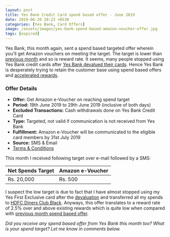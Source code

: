 ```yaml
---
layout: post
title: Yes Bank Credit Card spend based offer - June 2019
date: 2019-06-20 20:23 +0530
categories: [Yes Bank, Card Offers]
image: /assets/images/yes-bank-spend-based-amazon-voucher-offer.jpg
tags: [expired]
---
```


Yes Bank, this month again, sent a spend based targeted offer wherein you'll get Amazon vouchers on meeting the target. The target is lower than [previous month](/yes-bank-credit-card-spend-based-offers-may-2019/) and so is reward rate. It seems, many people stopped using Yes Bank credit cards after [Yes Bank devalued their cards](/yes-bank-credit-cards-rewards-reduced/). Hence Yes Bank is desperately trying to retain the customer base using spend based offers and [accelerated rewards](/yes-bank-launches-yes-cart-a-compare-and-buy-portal-for-yes-bank-cards/).

### Offer Details

- **Offer:** Get Amazon e-Voucher on reaching spend target
- **Period:** 19th June 2019 to 29th June 2019 (inclusive of both days)
- **Excluded Transactions:** Cash withdrawals done on Yes Bank Credit Card
- **Type:** Targeted, not valid if communication is not received from Yes Bank
- **Fulfillment:** Amazon e-Voucher will be communicated to the eligible card members by 31st July 2019
- **Source:** SMS & Email
- [Terms & Conditions](https://www.yesbank.in/pdf/month_end_spends_terms_and_conditions_pdf)

This month I received following target over e-mail followed by a SMS:

<table class="table" style="display: block;overflow-x: auto;">
<thead class="thead-dark">
<tr>
	<th scope="col"> Net Spends Target</th>
	<th scope="col"> Amazon e-Voucher</th>
</tr>
</thead>
<tbody>
<tr>
	<td> Rs. 20,000 </td>
	<td> Rs. 500 </td>
</tr>
</tbody>
</table>

I suspect the low target is due to fact that I have almost stopped using my Yes First Exclusive card after the [devaluation](/yes-bank-credit-cards-rewards-reduced/) and transferred all my spends to [HDFC Diners Club Black](/best-credit-cards-of-2019-in-india/#2-hdfc-diners-club-black-credit-card). Anyways, this offer translates to a reward rate of 2.5% over and above existing rewards which is quite low when compared with [previous month spend based offer](/yes-bank-credit-card-spend-based-offers-may-2019/).

_Did you receive any spend based offer from Yes Bank this month too? What is your spend target? Let me know in comments below._

